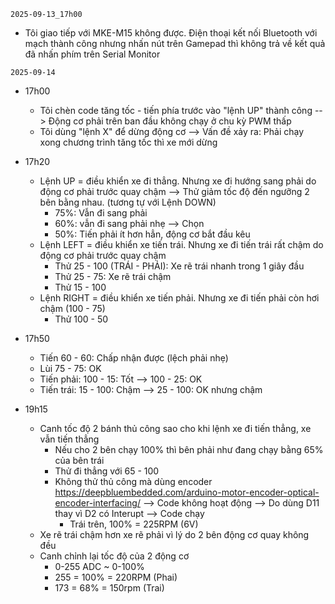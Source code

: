 `2025-09-13_17h00`
- Tôi giao tiếp với MKE-M15 không được. Điện thoại kết nối Bluetooth với mạch thành công nhưng nhấn nút trên Gamepad thì không trả về kết quả đã nhấn phím trên Serial Monitor

`2025-09-14`
- 17h00
    + Tôi chèn code tăng tốc - tiến phía trước vào "lệnh UP" thành công --> Động cơ phải trên ban đầu không chạy ở chu kỳ PWM thấp
    + Tôi dùng "lệnh X" để dừng động cơ --> Vấn đề xảy ra: Phải chạy xong chương trình tăng tốc thì xe mới dừng

- 17h20
    - Lệnh UP = điều khiển xe đi thẳng. Nhưng xe đi hướng sang phải do động cơ phải trước quay chậm --> Thử giảm tốc độ đến ngưỡng 2 bên bằng nhau. (tương tự với Lệnh DOWN)
        - 75%: Vẫn đi sang phải
        - 60%: vẫn đi sang phải nhẹ --> Chọn
        - 50%: Tiến phải ít hơn hẳn, động cơ bắt đầu kêu
    - Lệnh LEFT = điều khiển xe tiến trái. Nhưng xe đi tiến trái rất chậm do động cơ phải trước quay chậm
        - Thử 25 - 100 (TRÁI - PHẢI): Xe rẽ trái nhanh trong 1 giây đầu
        - Thử 25 - 75: Xe rẽ trái chậm
        - Thử 15 - 100
    - Lệnh RIGHT = điều khiển xe tiến phải. Nhưng xe đi tiến phải còn hơi chậm (100 - 75)
        - Thử 100 - 50

- 17h50
    - Tiến 60 - 60: Chấp nhận được (lệch phải nhẹ)
    - Lùi 75 - 75: OK
    - Tiến phải: 100 - 15: Tốt --> 100 - 25: OK
    - Tiến trái: 15 - 100: Chậm --> 25 - 100: OK nhưng chậm

- 19h15
    - Canh tốc độ 2 bánh thủ công sao cho khi lệnh xe đi tiến thẳng, xe vẫn tiến thẳng
        - Nếu cho 2 bên chạy 100%  thì bên phải như đang chạy bằng 65% của bên trái
        - Thử đi thẳng với 65 - 100
        - Không thử thủ công mà dùng encoder
        https://deepbluembedded.com/arduino-motor-encoder-optical-encoder-interfacing/ --> Code không hoạt động --> Do dùng D11 thay vì D2 có Interupt --> Code chạy
            - Trái trên, 100% = 225RPM (6V)
    - Xe rẽ trái chậm hơn xe rẽ phải vì lý do 2 bên động cơ quay không đều
    - Canh chỉnh lại tốc độ của 2 động cơ
        - 0-255 ADC ~ 0-100%
        - 255 = 100% = 220RPM (Phai)
        - 173 =  68% = 150rpm (Trai)